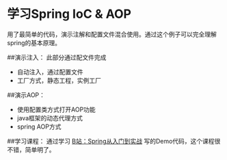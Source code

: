 # 学习Spring IoC & AOP

用了最简单的代码，演示注解和配置文件混合使用。通过这个例子可以完全理解spring的基本原理。

##演示注入：
此部分通过配文件完成
* 自动注入，通过配置文件
* 工厂方式，静态工程，实例工厂

##演示AOP：
* 使用配置类方式打开AOP功能
* java框架的动态代理方式
* spring AOP方式


##学习课程：
通过学习 [B站：Spring从入门到实战](https://www.bilibili.com/video/av62689841) 写的Demo代码，这个课程很不错，简单明了。
